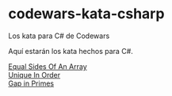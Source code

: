 # codewars-kata-csharp
Los kata para C# de Codewars

Aquí estarán los kata hechos para C#.

[Equal Sides Of An Array](https://www.codewars.com/kata/5679aa472b8f57fb8c000047) <br>
[Unique In Order](https://www.codewars.com/kata/54e6533c92449cc251001667) <br>
[Gap in Primes](https://www.codewars.com/kata/561e9c843a2ef5a40c0000a4) <br>
